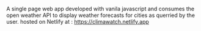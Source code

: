 A single page web app developed with vanila javascript and consumes the open weather API to display weather forecasts for cities as querried by the user.
hosted on Netlify at : https://climawatch.netlify.app
